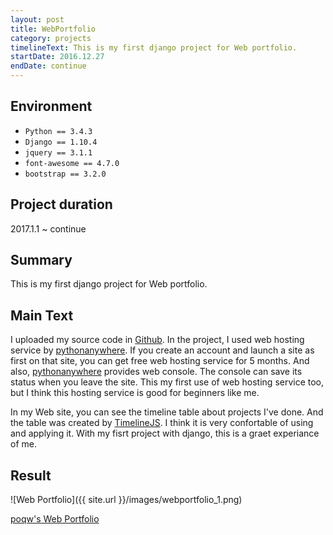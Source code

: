 ```yaml
---
layout: post
title: WebPortfolio
category: projects
timelineText: This is my first django project for Web portfolio.
startDate: 2016.12.27
endDate: continue
---
```


## Environment
+ `Python == 3.4.3`
+ `Django == 1.10.4`
+ `jquery == 3.1.1`
+ `font-awesome == 4.7.0`
+ `bootstrap == 3.2.0`

## Project duration
2017.1.1 ~ continue

## Summary
This is my first django project for Web portfolio.

## Main Text
I uploaded my source code in [Github](https://github.com/poqw/portfolio).
In the project, I used web hosting service by [pythonanywhere](pythonanywhere.com). 
If you create an account and launch a site as first on that site, you can get free web hosting service for 5 months.
And also, [pythonanywhere](pythonanywhere.com) provides web console. The console can save its status when you leave the site.
This my first use of web hosting service too, but I think this hosting service is good for beginners like me.

In my Web site, you can see the timeline table about projects I've done. And the table was created by [TimelineJS](https://timeline.knightlab.com/). I think it is very confortable of using and applying it.
With my fisrt project with django, this is a graet experiance of me.

## Result

![Web Portfolio]({{ site.url }}/images/webportfolio_1.png)

[poqw's Web Portfolio](http://poqw.pythonanywhere.com)




